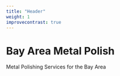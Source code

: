 ```yaml
---
title: "Header"
weight: 1
improvecontrast: true
---
```


# Bay Area Metal Polish

Metal Polishing Services for the Bay Area
